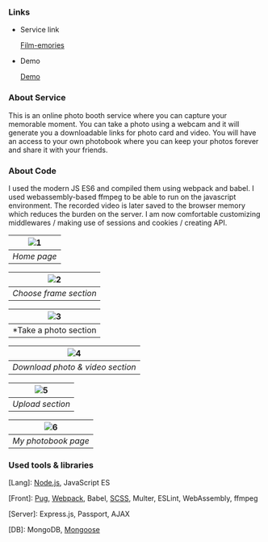 ### Links
* Service link

  [Film-emories](https://film-emories.herokuapp.com/)

* Demo

  [Demo](https://www.youtube.com/watch?v=U8DoEwD1OlU)

### About Service
This is an online photo booth service where you can capture your memorable moment.
You can take a photo using a webcam and it will generate you a downloadable links for photo card and video. You will have an access to your own photobook where you can keep your photos forever and share it with your friends. 

### About Code
I used the modern JS ES6 and compiled them using webpack and babel. I used webassembly-based ffmpeg to be able to run on the javascript environment. The recorded video is later saved to the browser memory which reduces the burden on the server. I am now comfortable customizing middlewares / making use of sessions and cookies / creating API.

| ![1](https://user-images.githubusercontent.com/70524037/201041377-e0d58644-62b5-48c8-bcd5-8211caf90279.jpeg) | 
|:--:| 
| *Home page* |

| ![2](https://user-images.githubusercontent.com/70524037/201041357-d9ceb3a1-b84c-4f64-8b1a-32e7879c540a.png) | 
|:--:| 
| *Choose frame section* |

| ![3](https://user-images.githubusercontent.com/70524037/201041347-f4dd1c9d-aca2-43d4-b481-73f9cbbe7c2a.png) | 
|:--:| 
| *Take a photo section |

| ![4](https://user-images.githubusercontent.com/70524037/201041324-f82cf4cc-a35f-441d-a4ad-3fd0fe11491a.jpeg) | 
|:--:| 
| *Download photo & video section* |

| ![5](https://user-images.githubusercontent.com/70524037/201041185-25daa14c-0913-4f29-a205-6c3ad5201b52.png) | 
|:--:| 
| *Upload section* |

| ![6](https://user-images.githubusercontent.com/70524037/201041152-89e9f7dc-634b-431a-a50b-1edebd439824.jpeg) | 
|:--:| 
| *My photobook page* |


### Used tools & libraries
[Lang]: [Node.js](https://github.com/Yeonny0723/film-emories/tree/master/src/client/js), JavaScript ES

[Front]: [Pug](https://github.com/Yeonny0723/film-emories/tree/master/src/views), [Webpack](https://github.com/Yeonny0723/film-emories/blob/master/webpack.config.cjs), Babel, [SCSS](https://github.com/Yeonny0723/film-emories/tree/master/src/client/scss), Multer, ESLint, WebAssembly, ffmpeg

[Server]: Express.js, Passport, AJAX

[DB]: MongoDB, [Mongoose](https://github.com/Yeonny0723/film-emories/tree/master/src/models)
